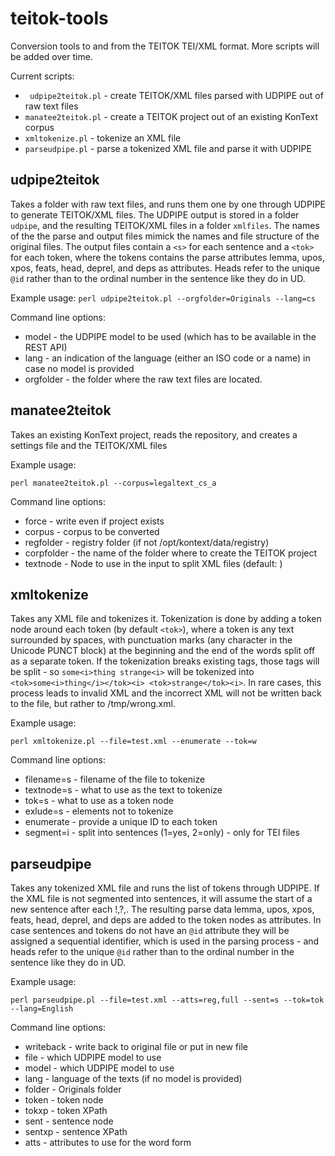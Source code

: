 # teitok-tools

Conversion tools to and from the TEITOK TEI/XML format. More scripts will be added over time.

Current scripts:

* `	udpipe2teitok.pl` - create TEITOK/XML files parsed with UDPIPE out of raw text files
* `manatee2teitok.pl` - create a TEITOK project out of an existing KonText corpus 
* `xmltokenize.pl` - tokenize an XML file
* `parseudpipe.pl` - parse a tokenized XML file and parse it with UDPIPE

## udpipe2teitok

Takes a folder with raw text files, and runs them one by one through UDPIPE to generate TEITOK/XML files. The UDPIPE output is 
stored in a folder `udpipe`, and the resulting TEITOK/XML files in a folder `xmlfiles`. The names of the the parse and output
files mimick the names and file structure of the original files. The output files contain a `<s>` for
each sentence and a `<tok>` for each token, where the tokens contains the parse attributes 
lemma, upos, xpos, feats, head, deprel, and deps as attributes. 
Heads refer to the unique `@id` rather than to the ordinal number in the sentence like they do in UD.

Example usage:
`
perl udpipe2teitok.pl --orgfolder=Originals --lang=cs
`

Command line options:
* model - the UDPIPE model to be used (which has to be available in the REST API)
* lang - an indication of the language (either an ISO code or a name) in case no model is provided
* orgfolder - the folder where the raw text files are located.

## manatee2teitok

Takes an existing KonText project, reads the repository, and creates a settings file and the TEITOK/XML files

Example usage:

`
perl manatee2teitok.pl --corpus=legaltext_cs_a
`

Command line options:
* force - write even if project exists
* corpus - corpus to be converted
* regfolder - registry folder (if not /opt/kontext/data/registry)
* corpfolder - the name of the folder where to create the TEITOK project 
* textnode - Node to use in the input to split XML files (default: <doc>)

## xmltokenize

Takes any XML file and tokenizes it. Tokenization is done by adding a token node around each token (by default `<tok>`),
where a token is any text surrounded by spaces, with punctuation marks (any character in the Unicode PUNCT block) at the
beginning and the end of the words split off as a separate token. If the tokenization breaks existing tags, those tags will
be split - so `some<i>thing strange<i>` will be tokenized into  `<tok>some<i>thing</i></tok><i> <tok>strange</tok><i>`. 
In rare cases, this process leads to invalid XML and the incorrect XML will not be written back to the file, but rather to
/tmp/wrong.xml.

Example usage:

`
perl xmltokenize.pl --file=test.xml --enumerate --tok=w
`

Command line options:
* filename=s - filename of the file to tokenize
* textnode=s - what to use as the text to tokenize
* tok=s - what to use as a token node
* exlude=s - elements not to tokenize
* enumerate - provide a unique ID to each token
* segment=i - split into sentences (1=yes, 2=only) - only for TEI files

## parseudpipe

Takes any tokenized XML file and runs the list of tokens through UDPIPE. If the XML file is not segmented into 
sentences, it will assume the start of a new sentence after each !,?,. The resulting parse data
lemma, upos, xpos, feats, head, deprel, and deps are added to the token nodes as attributes. In case sentences
and tokens do not have an `@id` attribute they will be assigned a sequential identifier, which is used in the parsing
process - and heads refer to the unique `@id` rather than to the ordinal number in the sentence like they do in UD.

Example usage:

`
perl parseudpipe.pl --file=test.xml --atts=reg,full --sent=s --tok=tok --lang=English
`

Command line options:
* writeback - write back to original file or put in new file
* file - which UDPIPE model to use
* model - which UDPIPE model to use
* lang - language of the texts (if no model is provided)
* folder - Originals folder
* token - token node
* tokxp - token XPath
* sent - sentence node
* sentxp - sentence XPath
* atts - attributes to use for the word form
